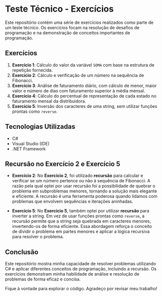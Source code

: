 # Teste Técnico - Exercícios

Este repositório contém uma série de exercícios realizados como parte de um teste técnico. Os exercícios focam na resolução de desafios de programação e na demonstração de conceitos importantes de programação.

## Exercícios

1. **Exercício 1**: Cálculo do valor da variável `SOMA` com base na estrutura de repetição fornecida.
2. **Exercício 2**: Cálculo e verificação de um número na sequência de Fibonacci.
3. **Exercício 3**: Análise de faturamento diário, com cálculo de menor, maior valor e número de dias com faturamento superior à média mensal.
4. **Exercício 4**: Cálculo do percentual de representação de cada estado no faturamento mensal da distribuidora.
5. **Exercício 5**: Inversão dos caracteres de uma string, sem utilizar funções prontas como `reverse`.

## Tecnologias Utilizadas

- C#
- Visual Studio (IDE)
- .NET Framework

## Recursão no Exercício 2 e Exercício 5

- **Exercício 2**: No **Exercício 2**, foi utilizado **recursão** para calcular e verificar se um número pertence ou não à sequência de Fibonacci. A razão pela qual optei por usar recursão foi a possibilidade de quebrar o problema em subproblemas menores, tornando a solução mais elegante e eficiente. A recursão é uma ferramenta poderosa quando lidamos com problemas que envolvem sequências e iterações aninhadas.

- **Exercício 5**: No **Exercício 5**, também optei por utilizar **recursão** para inverter a string. Em vez de usar funções prontas como `reverse`, a recursão permite que a string seja quebrada em caracteres menores, invertendo-os de forma eficiente. Essa abordagem reforça o conceito de dividir o problema em partes menores e aplicar a lógica recursiva para resolver o problema.

## Conclusão

Este repositório mostra minha capacidade de resolver problemas utilizando C# e aplicar diferentes conceitos de programação, incluindo a recursão. Os exercícios demonstram minha habilidade de análise e resolução de problemas de forma eficaz e concisa.

Fique à vontade para explorar o código. Agradeço por revisar meu trabalho!
